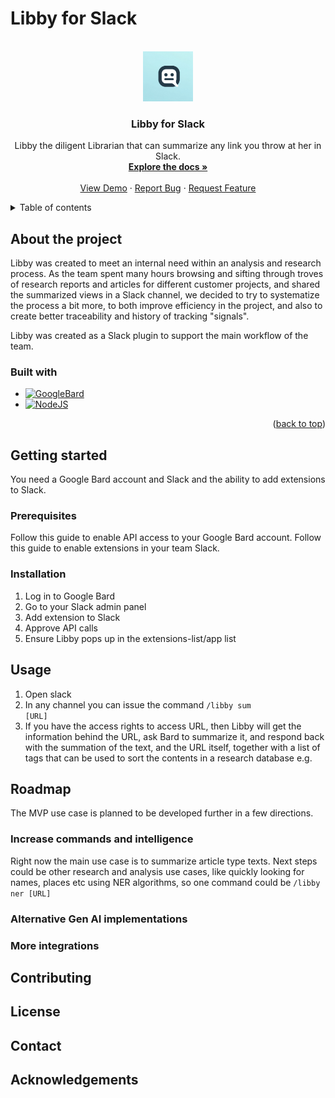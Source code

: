 # Libby for Slack
<a name="readme-top"></a>

<!-- PROJECT LOGO -->
<br />
<div align="center">
  <a href="https://github.com/mathiasb/libby_slack">
    <img src="images/libby_logo.png" alt="Logo" width="80" height="80">
  </a>

<h3 align="center">Libby for Slack</h3>

  <p align="center">
    Libby the diligent Librarian that can summarize any link you throw at her in Slack.
    <br />
    <a href="https://github.com/mathiasb/libby_slack"><strong>Explore the docs »</strong></a>
    <br />
    <br />
    <a href="https://github.com/mathiasb/libby_slack">View Demo</a>
    ·
    <a href="https://github.com/mathiasb/libby_slack/issues">Report Bug</a>
    ·
    <a href="https://github.com/mathiasb/libby_slack/issues">Request Feature</a>
  </p>
</div>

<!-- TABLE OF CONTENTS -->
<details>
  <summary>Table of contents</summary>
  <ol>
    <li>
      <a href="#about-the-project">About the project</a>
      <ul>
        <li><a href="#built-with">Built with</a></li>
      </ul>
    </li>
    <li>
      <a href="#getting-started">Getting started</a>
      <ul>
        <li><a href="#prerequisites">Prerequisites</a></li>
        <li><a href="#installation">Installation</a></li>
      </ul>
    </li>
    <li><a href="#usage">Usage</a></li>
    <li><a href="#roadmap">Roadmap</a></li>
    <li><a href="#contributing">Contributing</a></li>
    <li><a href="#license">License</a></li>
    <li><a href="#contact">Contact</a></li>
    <li><a href="#acknowledgments">Acknowledgments</a></li>
  </ol>
</details>

<!-- ABOUT THE PROJECT -->
## About the project
<p>Libby was created to meet an internal need within an analysis and research process. As the team spent many hours browsing and sifting through troves of research reports and articles for different customer projects, and shared the summarized views in a Slack channel, we decided to try to systematize the process a bit more, to both improve efficiency in the project, and also to create better traceability and history of tracking &quot;signals&quot;.</p>
<p>Libby was created as a Slack plugin to support the main workflow of the team.</p>

### Built with
* [![GoogleBard][Google_Bard]][GoogleBard-url]
* [![NodeJS][Nodejs.org]][Node-url]

<p align="right">(<a href="#readme-top">back to top</a>)</p>

<!-- GETTING STARTED -->
## Getting started
You need a Google Bard account and Slack and the ability to add extensions to Slack.
### Prerequisites
Follow this guide to enable API access to your Google Bard account.
Follow this guide to enable extensions in your team Slack.

### Installation
1. Log in to Google Bard
2. Go to your Slack admin panel
3. Add extension to Slack
4. Approve API calls
5. Ensure Libby pops up in the extensions-list/app list
<!-- USAGE -->
## Usage
1. Open slack
2. In any channel you can issue the command <code>/libby sum \[URL\]</code>
3. If you have the access rights to access URL, then Libby will get the information behind the URL, ask Bard to summarize it, and respond back with the summation of the text, and the URL itself, together with a list of tags that can be used to sort the contents in a research database e.g.


<!-- ROADMAP -->
## Roadmap
The MVP use case is planned to be developed further in a few directions.

### Increase commands and intelligence
Right now the main use case is to summarize article type texts. Next steps could be other research and analysis use cases, like quickly looking for names, places etc using NER algorithms, so one command could be <code>/libby ner \[URL\]</code>

### Alternative Gen AI implementations

### More integrations

<!-- CONTRIBUTING -->
## Contributing

<!-- LICENSE -->
## License

<!-- CONTACT -->
## Contact

<!-- ACKNOWLEDGEMENTS -->
## Acknowledgements

<!-- MARKDOWN LINKS & IMAGES -->
[Bootstrap.com]: https://img.shields.io/badge/Bootstrap-7952B3?logo=bootstrap&logoColor=fff&style=flat
[Bootstrap-url]: https://getbootstrap.com
[Nodejs.org]: https://img.shields.io/badge/Node.js-393?logo=nodedotjs&logoColor=fff&style=flat
[Node-url]: https://nodejs.org
[Google_Bard]: https://img.shields.io/badge/Google%20Bard-886FBF?logo=googlebard&logoColor=fff&style=flat
[GoogleBard-url]: https://bard.google.com